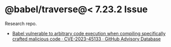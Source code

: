 # @babel/traverse@< 7.23.2 Issue

Research repo.

- [Babel vulnerable to arbitrary code execution when compiling specifically crafted malicious code · CVE-2023-45133 · GitHub Advisory Database](https://github.com/advisories/GHSA-67hx-6x53-jw92)
